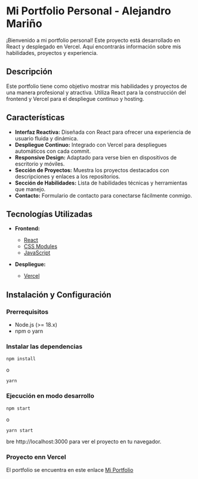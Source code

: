 # Mi Portfolio Personal - Alejandro Mariño

¡Bienvenido a mi portfolio personal! Este proyecto está desarrollado en React y desplegado en Vercel. Aquí encontrarás información sobre mis habilidades, proyectos y experiencia.

## Descripción

Este portfolio tiene como objetivo mostrar mis habilidades y proyectos de una manera profesional y atractiva. Utiliza React para la construcción del frontend y Vercel para el despliegue continuo y hosting.

## Características

- **Interfaz Reactiva:** Diseñada con React para ofrecer una experiencia de usuario fluida y dinámica.
- **Despliegue Continuo:** Integrado con Vercel para despliegues automáticos con cada commit.
- **Responsive Design:** Adaptado para verse bien en dispositivos de escritorio y móviles.
- **Sección de Proyectos:** Muestra los proyectos destacados con descripciones y enlaces a los repositorios.
- **Sección de Habilidades:** Lista de habilidades técnicas y herramientas que manejo.
- **Contacto:** Formulario de contacto para conectarse fácilmente conmigo.

## Tecnologías Utilizadas

- **Frontend:**
  - [React](https://reactjs.org/)
  - [CSS Modules](https://github.com/css-modules/css-modules)
  - [JavaScript](https://www.javascript.com/)

- **Despliegue:**
  - [Vercel](https://vercel.com/)

## Instalación y Configuración

### Prerrequisitos

- Node.js (>= 18.x)
- npm o yarn

### Instalar las dependencias

```
npm install
```

o

```
yarn
```

### Ejecución en modo desarrollo

```
npm start
```
o
```
yarn start
```

bre http://localhost:3000 para ver el proyecto en tu navegador.

### Proyecto enn Vercel
El portfolio se encuentra en este enlace [Mi Portfolio](https://portfolio-amf.vercel.app/)